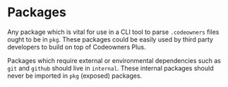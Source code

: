 # Packages

Any package which is vital for use in a CLI tool to parse `.codeowners` files ought to be in `pkg`.  These packages could be easily used by third party developers to build on top of Codeowners Plus.

Packages which require external or environmental dependencies such as `git` and `github` should live in `internal`.  These internal packages should never be imported in `pkg` (exposed) packages.
